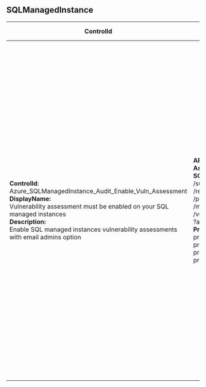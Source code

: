 ## SQLManagedInstance

| ControlId | Dependent Azure API(s) and Properties | Control spec-let |
|-----------|-------------------------------------|------------------|
| <b>ControlId:</b><br>Azure_SQLManagedInstance_Audit_Enable_Vuln_Assessment<br><b>DisplayName:</b><br>Vulnerability assessment must be enabled on your SQL managed instances<br><b>Description: </b><br> Enable SQL managed instances vulnerability assessments with email admins option |<b>ARM API to get Vulnerability Assessment of a SQLManagedInstance: </b> <br> /subscriptions/{subscriptionId}<br>/resourceGroups/{resourceGroupName}<br>/providers/Microsoft.Sql<br>/managedInstances/{resourceName}<br>/vulnerabilityAssessments/default<br>?api-version=2018-06-01-preview <br><b>Properties:</b><br> properties.IsEnabled<br> properties.EmailSubscriptionAdmins <br> properties.StorageContainerPath <br> properties.Emails |<b>Passed: </b><br>All the following conditions are true - <br> a. Vulnerability assessment setting is enabled <br> b. Atleast one option to send email notification on alert is selected <br> c. Storage account container path is selected.<br><b>Failed: </b><br>Any one of the four conditions is false - <br> a. Vulnerability assessment setting is enabled <br> b. Atleast one option to send email notification on alert is selected <br> c. Storage account container path is selected. |
